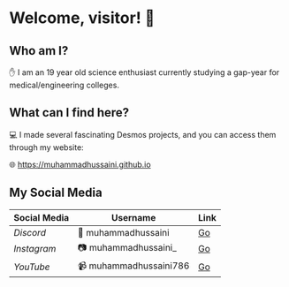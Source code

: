 # Welcome, visitor! 👋

## Who am I?
✋ I am an 19 year old science enthusiast currently studying a gap-year for medical/engineering colleges. 

## What can I find here?
💻 I made several fascinating Desmos projects, and you can access them through my website:

🌐 https://muhammadhussaini.github.io

## My Social Media
|Social Media|Username|Link|
|--|--|--|
|*Discord*|🤖 muhammadhussaini |[Go](https://discord.gg/BWUEvDm2KF)|
|*Instagram*|📷 muhammadhussaini_|[Go](https://instagram.com/muhammadhussaini_)|
|*YouTube*|📹 muhammadhussaini786 |[Go](https://youtube.com/@muhammadhussaini786)|.
